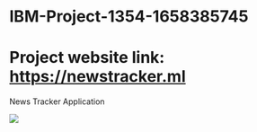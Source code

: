 # IBM-Project-1354-1658385745

# Project website link: https://newstracker.ml

News Tracker Application

<img src="https://user-images.githubusercontent.com/106462938/196038216-7c121148-c4f6-485a-8fc8-14d2c2ea78ac.png"/>
